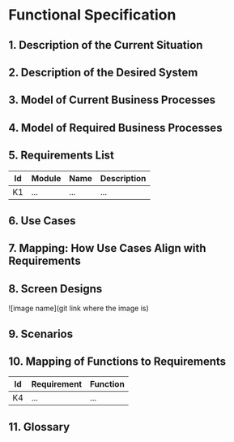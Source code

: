 # Functional Specification
## 1. Description of the Current Situation

## 2. Description of the Desired System

## 3. Model of Current Business Processes

## 4. Model of Required Business Processes

## 5. Requirements List

| Id | Module | Name | Description |
| :---: | --- | --- | --- |
| K1 | ...| ... | ... |

## 6. Use Cases

## 7. Mapping: How Use Cases Align with Requirements

## 8. Screen Designs

![image name](git link where the image is)

## 9. Scenarios

## 10. Mapping of Functions to Requirements

| Id | Requirement | Function |
| :---: | --- | --- |
| K4 | ... | ... |

## 11. Glossary
